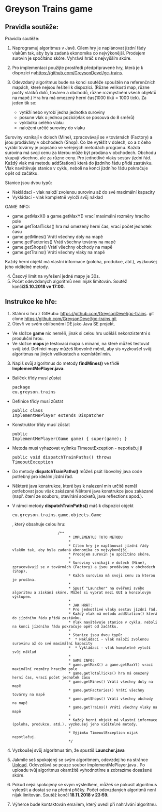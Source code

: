 # Greyson Trains game

## Pravidla soutěže:

Pravidla soutěže:

1. Naprogramuj algoritmus v Javě. Cílem hry je naplánovat jízdní řády vlakům tak, aby byla zadaná ekonomika co nejvýkonější. Prodejem surovin je spočítáno skóre. Vyhrává hráč s nejvyšším skóre.
    
2. Pro implementaci použijte prostředí předpřipravené hry, která je k dispozici na<a
                href="https://github.com/GreysonDevel/gc-trains">https://github.com/GreysonDevel/gc-trains</a>.
3. Odevzdaný algoritmus bude na konci soutěže spouštěn na referenčních mapách, které nejsou řešiteli k dispozici. (Různe velikosti map, různe počty vláčků dolů, továren a obchodů, různe rozmýstnění všech objektů na mapě.) Hra hra má omezený herní čas(1000 tiků = 1000 tick). Za jeden tik se:
   * vytěží nebo vyrobí jedna jednotka suroviny
   * posune vlak o jednou pozici(vlak se posouvá do 8 směrů)
   * vykládka celého vlaku
   * naložení určité suroviny do vlaku

Suroviny vznikají v dolech (Mine), zpracovávají se v továrnách (Factory) a jsou prodávány v obchodech (Shop). Co lze vytěžit v dolech, co a z čeho vyrábí továrny je popsáno ve veřejných metodách programu. Každá surovina má svoji cenu za kterou může být prodána v obchodech. Obchodu skupují všechno, ale za různe ceny. Pro jednotlivé vlaky sestav jízdní řád. Každý vlak má metodu addStation() která do jízdního řádu přidá zastávku. Vlak navštěvuje stanice v cyklu, neboli na konci jízdního řádu pokračuje opět od začátku. 

Stanice jsou dvou typů:
   * Nakládací - vlak naloží zvolenou surovinu až do své maximální kapacity
   * Vykládací - vlak kompletně vyloží svůj náklad
   
   GAME INFO:
   
   * game.getMaxX() a game.getMaxY() vrací maximální rozměry hracího pole
   * game.getTotalTicks() hra má omezený herní čas, vrací počet jednotek času
   * game.getMines() Vrátí všechny doly na mapě
   * game.getFactories() Vrátí všechny továrny na mapě
   * game.getShops() Vrátí všechny obchody na mapě
   * game.getTrains() Vrátí všechny vlaky na mapě
   
   Každý herní objekt má vlastní informace (poloha, produkce, atd.), vyzkoušej jeho viditelné metody.

4. Časový limit na vyřešení jedné mapy je 30s.
5. Počet odevzdaných algoritmů není nijak limitován. Soutěž končí<strong>25.10.2018 ve 17:00.</strong>

## Instrukce ke hře:
1. Stáhni si hru z GitHubu: <a href="https://github.com/GreysonDevel/gc-trains">https://github.com/GreysonDevel/gc-trains</a>.
        git clone https://github.com/GreysonDevel/gc-trains.git
2. Otevři ve svém oblíbeném IDE jako Java SE projekt.
   
* Ve složce <strong>game</strong> nic neměň, jinak si celou hru uděláš nekonzistentní s produkční hrou.
*  Ve složce <strong>maps</strong> je testovací mapa s minami, na které můžeš testovat svůj kód. Definici mapy můžeš libovolně měnit, aby sis vyzkoušel svůj algoritmus na jiných velikostech a rozmístění min.
3. Napiš svůj algoritmus do metody <strong>findMines()</strong> ve třídě <strong>ImplementMePlayer.java</strong>.
* Balíček třídy musí zůstat
                    <pre class="prettyprint">package eu.greyson.trains</pre>
* Definice třídy musí zůstat
                    <pre class="prettyprint">public class ImplementMePlayer extends Dispatcher</pre>
* Konstruktor třídy musí zůstat
                    <pre class="prettyprint">public ImplementMePlayer(Game game) { super(game); }</pre>
* Metoda musí vyhazovat vyjímku TimeoutException - nepotlačuj jí
                    <pre class="prettyprint">public void dispatchTrainPaths() throws TimeoutException</pre>
* Do metody <strong>dispatchTrainPaths()</strong> můžeš psát libovolný java code potřebný pro ideální jízdní řád.

* Některé java konstrukce, které bys k nalezení min určitě neměl potřebovat jsou však zakázané Některé java konstrukce jsou zakázané (např. čtení ze souboru, otevírání socketů, java reflections apod.).

* V rámci metody <strong>dispatchTrainPaths()</strong> máš k dispozici objekt
                    <pre class="prettyprint">eu.greyson.trains.game.objects.Game </pre> , který obsahuje celou hru:
                    
                    
                           /**
                                * IMPLEMENTUJ TUTO METODU
                                *
                                * Cílem hry je naplánovat jízdní řády vlakům tak, aby byla zadaná ekonomika co nejvýkonější.
                                * Prodejem surovin je spočítáno skóre.
                                *
                                * Suroviny vznikají v dolech (Mine), zpracovávají se v továrnách (Factory) a jsou prodávány v obchodech (Shop).
                                * Každá surovina má svoji cenu za kterou je prodána.
                                *
                                * Spusť "Launcher" na ověření svého algoritmu a získání skóre. Můžeš si vybrat mezi GUI a konzolovým výstupem.
                                *
                                * JAK HRÁT:
                                * Pro jednotlivé vlaky sestav jízdní řád.
                                * Každý vlak má metodu addStation() která do jízdního řádu přidá zastávku.
                                * Vlak navštěvuje stanice v cyklu, neboli na konci jízdního řádu pokračuje opět od začátku.
                                *
                                * Stanice jsou dvou typů:
                                *  * Nakládací - vlak naloží zvolenou surovinu až do své maximální kapacity
                                *  * Vykládací - vlak kompletně vyloží svůj náklad
                                *
                                * GAME INFO:
                                * game.getMaxX() a game.getMaxY() vrací maximální rozměry hracího pole
                                * game.getTotalTicks() hra má omezený herní čas, vrací počet jednotek času
                                * game.getMines() Vrátí všechny doly na mapě
                                * game.getFactories() Vrátí všechny továrny na mapě
                                * game.getShops() Vrátí všechny obchody na mapě
                                * game.getTrains() Vrátí všechny vlaky na mapě
                                *
                                * Každý herní objekt má vlastní informace (poloha, produkce, atd.), vyzkoušej jeho viditelné metody.
                                *
                                * Výjimku TimeoutException nijak nepotlačuj.
                                */                    


4. Vyzkoušej svůj algoritmus tím, že spustíš <strong>Launcher.java</strong>

5. Jakmile seš spokojený se svým algoritmem, odevzdej ho na stránce <a href="https://devel.greyson.eu/soutez/run">Upload</a>. Odevzdává se pouze soubor ImplementMePlayer.java . Po uploadu tvůj algoritmus okamžitě vyhodnotíme a zobrazíme dosažené skóre.

6. Pokud nejsi spokojený se svým výsledkem, můžeš se pokusit algoritmus vylepšit a dostat se na přední příčky. Počet odevzdaných algoritmů není nijak limitován. Soutěž končí <strong>18.11.2018 v 23:59.</strong>

7. Výherce bude kontaktován emailem, který uvedl při nahrávání algoritmu.

